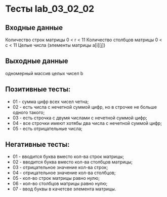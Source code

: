 # Тесты lab_03_02_02

## Входные данные
Количество строк матрицы 0 < r < 11
Количество столбцов матрицы 0 < c < 11
Целые числа (элементы матрицы a[i][j])

## Выходные данные
одномерный массив целых чисел b

## Позитивные тесты:
- 01 - сумма цифр всех чисел четна;
- 02 - есть числа с нечетной суммой цифр, но в строчке не больше одного такого;
- 03 - есть строчка с двумя числами с нечетной суммой цифр;
- 04 - все строчки имеют хотябы два числа с нечетной суммой цифр;
- 05 - есть отрицательные числа;

## Негативные тесты:
- 01 - вводится буква вместо кол-ва строк матрицы;
- 02 - вводится буква вместо кол-ва столбцов матрицы;
- 03 - отрицательное значение кол-ва строк;
- 04 - отрицательное значение кол-ва столбцов;
- 05 - кол-во строк матрицы равно нулю;
- 06 - кол-во столбцов матрицы равно нулю;
- 07 - ввод буквы в качетсве элемента матрицы.